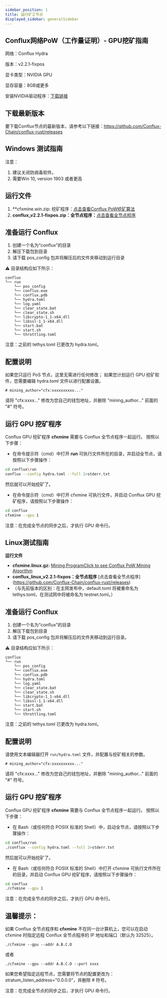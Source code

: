 ```yaml
---
sidebar_position: 1
title: 运行矿工节点
displayed_sidebar: generalSidebar
---
```


## Conflux网络PoW（工作量证明）- GPU挖矿指南

网络：Conflux Hydra

版本：v2.2.1-fixpos

显卡类型：NVIDIA GPU

显存容量：8GB或更多

安装NVIDIA驱动程序：[下载链接](https://www.nvidia.cn/Download/index.aspx?lang=cn)

## 下载最新版本
要下载Conflux节点的最新版本，请参考以下链接：https://github.com/Conflux-Chain/conflux-rust/releases


## Windows 测试指南
注意：

1. 建议关闭防病毒软件。
2. 需要Win 10, version 1903 或者更高

## 运行文件

1. **cfxmine.win.zip: 挖矿程序：[点击查看Conflux PoW挖矿算法](https://github.com/Conflux-Chain/open-cfxmine/releases)
2. **conflux_v2.2.1-fixpos.zip：全节点程序：**[点击查看全节点程序](https://github.com/Conflux-Chain/conflux-rust/releases)

## 准备运行 Conflux
1. 创建一个名为“conflux”的目录
2. 解压下载包到目录
3. 请下载 pos_config 包并将解压后的文件夹移动到运行目录

:warning: 目录结构应如下所示：

```
conflux
└── run
    └── pos_config
    └── conflux.exe
    └── conflux.pdb
    └── hydra.toml
    └── log.yaml
    └── clear_state.bat
    └── clear_state.sh
    └── libcrypto-1_1-x64.dll
    └── libssl-1_1-x64.dll
    └── start.bat
    └── start.sh
    └── throttling.toml
```

注意：之前的 tethys.toml 已更改为 hydra.toml。


## 配置说明

如果您只运行 PoS 节点，这里无需进行任何修改； 如果您计划运行 GPU 挖矿软件，您需要编辑 hydra.toml 文件以进行配置设置。

```
# mining_author="cfx:xxxxxxxxxx..."
```

请将 "cfx:xxxx..." 修改为您自己的钱包地址，并删除 "mining_author..." 前面的 "#" 符号。


## 运行 GPU 挖矿程序

Conflux GPU 挖矿程序 **cfxmine** 需要与 Conflux 全节点程序一起运行。 按照以下步骤：

- 在命令提示符（cmd）中打开 **run** 可执行文件所在的目录，并启动全节点，请按照以下步骤操作：

```bash
cd conflux\run
conflux --config hydra.toml --full 2>stderr.txt
```

然后就可以开始挖矿了。

- 在命令提示符（cmd）中打开 cfxmine 可执行文件，并启动 Conflux GPU 挖矿程序，请按照以下步骤操作：

```bash
cd conflux
cfxmine --gpu 1
```

注意：在完成全节点的同步之后，才执行 GPU 命令行。

## Linux测试指南

**运行文件**

- **cfxmine.linux.gz:** [Mining ProgramClick to see Conflux PoW Mining Algorithm](https://github.com/Conflux-Chain/open-cfxmine/releases)
- **conflux_linux_v2.2.1-fixpos：全节点程序** \[点击查看全节点程序\] (https://github.com/Conflux-Chain/conflux-rust/releases)
- （与先前版本的区别：在主网发布中，default.toml 将被重命名为 tethys.toml，在测试网中将被命名为 testnet.toml。）

## 准备运行 Conflux

1. 创建一个名为“conflux”的目录
2. 解压下载包到目录
3. 请下载 pos_config 包并将解压后的文件夹移动到运行目录。

:warning: 目录结构应如下所示：

```
conflux
└── run
    └── pos_config
    └── conflux.exe
    └── conflux.pdb
    └── hydra.toml
    └── log.yaml
    └── clear_state.bat
    └── clear_state.sh
    └── libcrypto-1_1-x64.dll
    └── libssl-1_1-x64.dll
    └── start.bat
    └── start.sh
    └── throttling.toml
```

注意：之前的 tethys.toml 已更改为 hydra.toml。

## 配置说明

请使用文本编辑器打开 `run/hydra.toml` 文件，并配置与挖矿相关的参数。

```
# mining_author="cfx:xxxxxxxxxx..."
```

请将 "cfx:xxxx..." 修改为您自己的钱包地址，并删除 "mining_author..." 前面的 "#" 符号。


## 运行 GPU 挖矿程序

Conflux GPU 挖矿程序 **cfxmine** 需要与 Conflux 全节点程序一起运行。 按照以下步骤：

- 在 Bash（或任何符合 POSIX 标准的 Shell）中，启动全节点，请按照以下步骤操作：

```bash
cd conflux/run
./conflux --config hydra.toml --full 2>stderr.txt
```

然后就可以开始挖矿了。

- 在 Bash（或任何符合 POSIX 标准的 Shell）中打开 cfxmine 可执行文件所在的目录，并启动 Conflux GPU 挖矿程序，请按照以下步骤操作：

```bash
cd conflux
./cfxmine --gpu 1
```

注意：在完成全节点的同步之后，才执行 GPU 命令行。

## 温馨提示：

如果 Conflux 全节点程序和 **cfxmine** 不在同一台计算机上，您可以在启动 cfxmine 时指定远程 Conflux 全节点程序的 IP 地址和端口（默认为 32525）。

```
./cfxmine --gpu --addr A.B.C.D
```

或者

```
./cfxmine --gpu --addr A.B.C.D --port xxxx
```

如果您希望指定远程节点，您需要将节点的配置更改为：stratum_listen_address="0.0.0.0"，并删除 # 符号。

注意：在完成全节点的同步之后，才执行 GPU 命令行。
